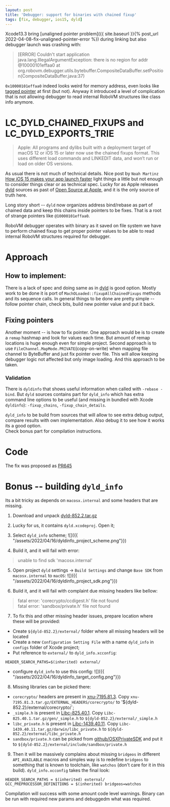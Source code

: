 ```yaml
---
layout: post
title: 'Debugger: support for binaries with chained fixup'
tags: [fix, debugger, ios15, dyld]
---
```

Xcode13.3 bring [unaligned pointer problem]({{ site.baseurl }}{% post_url 2022-04-08-fix-unaligned-pointer-error %}) during linking but also debugger launch was crashing with: 
>[ERROR] Couldn't start application
>java.lang.IllegalArgumentException: there is no region for addr @10000101effaa0
>	at org.robovm.debugger.utils.bytebuffer.CompositeDataBuffer.setPosition(CompositeDataBuffer.java:37)

`0x10000101effaa0` indeed looks weird for memory address, even looks like [tagged pointer](https://developer.apple.com/videos/play/wwdc2020/10163/) at first (but not). Anyway it introduced a level of complication that is not allowing debugger to read internal RoboVM structures like class info anymore. 

# LC_DYLD_CHAINED_FIXUPS and LC_DYLD_EXPORTS_TRIE
<!-- more -->
>Apple:
> All programs and dylibs built with a deployment target of macOS 12 or 
> iOS 15 or later now use the chained fixups format. This uses different 
> load commands and LINKEDIT data, and won’t run or load on older OS versions.

As usual there is not much of technical details. Nice post by `Noah Martinz` [How iOS 15 makes your app launch faster](https://www.emergetools.com/blog/posts/iOS15LaunchTime) light things a little but not enough to consider things clear or as technical spec. 
Lucky for as Apple releases [dyld](https://opensource.apple.com/tarballs/dyld/) sources as past of [Open Source at Apple](https://opensource.apple.com), and it is the only source of truth here.

Long story short -- `dyld` now organizes address bind/rebase as part of chained data and keep this chains inside pointers to be fixes.
That is a root of strange pointers like `@10000101effaa0`.

RoboVM debugger operates with binary as it saved on file system we have to perform chained fixup to get proper pointer values to be able to read internal RoboVM structures required for debugger.

# Approach 

## How to implement:
There is a lack of spec and doing same as in [dyld](https://opensource.apple.com/tarballs/dyld/) is good option. 
Mostly work to be done it is port of `MachOLoaded::fixupAllChainedFixups` methods and its sequence calls. 
In general things to be done are pretty simple -- follow pointer chain, check bits, build new pointer value and put it back.

## Fixing pointers
Another moment -- is how to fix pointer. One approach would be is to create a `remap` hashmap and look for values each time.
But amount of remap locations is huge enough even for simple project.  Second approach is to use `FileChannel.MapMode.PRIVATE`(copy-on-write)  when mapping file channel to ByteBuffer and just fix pointer over file.
This will allow keeping debugger logic not affected but only image loading. And this approach to be taken.

### Validation
There is `dyldinfo` that shows useful information when called with `-rebase -bind`. 
But `dyld` sources contains part for `dyld_info` which has extra command line options to be useful (and missing in bundled with Xcode `dyldinfo`): `-fixup_chains`, `-fixup_chain_details`. 

`dyld_info` to be build from sources that will allow to see extra debug output, compare results with own implementation. Also debug it to see how it works its a good option.\
Check bonus part for compilation instructions.

# Code 
The fix was proposed as [PR645](https://github.com/MobiVM/robovm/pull/645)


# Bonus -- building `dyld_info`
Its a bit tricky as depends on `macosx.internal` and some headers that are missing. 

1. Download and unpack [dyld-852.2.tar.gz](https://opensource.apple.com/tarballs/dyld/dyld-852.2.tar.gz)
2. Lucky for us, it contains `dyld.xcodeproj`. Open it;
3. Select `dyld_info` scheme;
      ![]({{ "/assets/2022/04/16/dyldinfo_project_scheme.png"}})

4. Build it, and it will fail with error:
> unable to find sdk 'macosx.internal'

5. Open project `dyld` settings -> `Build Settings` and change `Base SDK` from `macosx.internal` to `macOS`:
   ![]({{ "/assets/2022/04/16/dyldinfo_project_sdk.png"}})

6. Build it, and it will fail with complaint due missing headers like bellow:
> fatal error: 'corecrypto/ccdigest.h' file not found  
> fatal error: 'sandbox/private.h' file not found

7. To fix this and other missing header issues, prepare location where these will be provided:
- Create `${dyld-852.2}/external/` folder where all missing headers will be located
- Create a new `Configuration Setting File` with a name `dyld_info` in `configs` folder of Xcode project;
- Put reference to `external/` to `dyld_info.xcconfig`:
```
HEADER_SEARCH_PATHS=$(inherited) external/
```
- configure `dyld_info` to use this config:
  ![]({{ "/assets/2022/04/16/dyldinfo_target_config.png"}})

8. Missing libraries can be picked there:
- `corecrypto/` headers are present in [xnu-7195.81.3](https://opensource.apple.com/tarballs/xnu/). Copy `xnu-7195.81.3.tar.gz/EXTERNAL_HEADERS/corecrypto/` to '${dyld-852.2}/external/corecrypto/`;
- `_simple.h` is present in [Libc-825.40.1](https://opensource.apple.com/tarballs/Libc/). Copy `Libc-825.40.1.tar.gz/gen/_simple.h` to `${dyld-852.2}/external/_simple.h`
- `libc_private.h` is present in [Libc-1439.40.11](https://opensource.apple.com/tarballs/Libc/). Copy `Libc-1439.40.11.tar.gz/darwin/libc_private.h` to `${dyld-852.2}/external/libc_private.h`
- `sandbox/private.h` can be picked from [github/OSXPrivateSDK](https://github.com/samdmarshall/OSXPrivateSDK/blob/master/PrivateSDK10.10.sparse.sdk/usr/local/include/sandbox/private.h) and put it to `${dyld-852.2}/external/include/sandbox/private.h`

9. Then it will be massively complains about missing `bridgeos` in different `API_AVAILABLE` macros and simples way is to redefine `bridgeos` to something that is known to toolchain, like `watchos` (don't care for it in this build). `dyld_info.xcconfig` takes the final look:
```
HEADER_SEARCH_PATHS = $(inherited) external/
GCC_PREPROCESSOR_DEFINITIONS = $(inherited) bridgeos=watchos
```

Compilation will success with some amount code level warnings. Binary can be run with required new params and debuggedm what was required.
